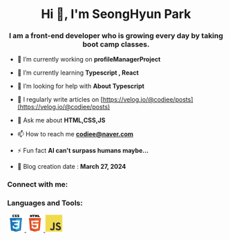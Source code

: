 <h1 align="center">Hi 👋, I'm SeongHyun Park</h1>
<h3 align="center">I am a front-end developer who is growing every day by taking boot camp classes.</h3>

- 🔭 I’m currently working on **profileManagerProject**

- 🌱 I’m currently learning **Typescript , React**

- 🤝 I’m looking for help with **About Typescript**

- 📝 I regularly write articles on [https://velog.io/@codiee/posts](https://velog.io/@codiee/posts)

- 💬 Ask me about **HTML,CSS,JS**

- 📫 How to reach me **codiee@naver.com**

- ⚡ Fun fact **AI can't surpass humans maybe...**

- 🔨 Blog creation date : **March 27, 2024**
<h3 align="left">Connect with me:</h3>
<p align="left">
</p>

<h3 align="left">Languages and Tools:</h3>
<p align="left"> <a href="https://www.w3schools.com/css/" target="_blank" rel="noreferrer"> <img src="https://raw.githubusercontent.com/devicons/devicon/master/icons/css3/css3-original-wordmark.svg" alt="css3" width="40" height="40"/> </a> <a href="https://www.w3.org/html/" target="_blank" rel="noreferrer"> <img src="https://raw.githubusercontent.com/devicons/devicon/master/icons/html5/html5-original-wordmark.svg" alt="html5" width="40" height="40"/> </a> <a href="https://developer.mozilla.org/en-US/docs/Web/JavaScript" target="_blank" rel="noreferrer"> <img src="https://raw.githubusercontent.com/devicons/devicon/master/icons/javascript/javascript-original.svg" alt="javascript" width="40" height="40"/> </a> </p>
